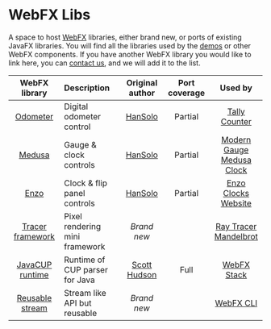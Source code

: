 # WebFX Libs
A space to host [WebFX][webfx-repo] libraries, either brand new, or ports of existing JavaFX libraries. You will find all the libraries used by the [demos][webfx-website] or other WebFX components. If you have another WebFX library you would like to link here, you can [contact us][webfx-contact], and we will add it to the list.

<div align="center">

|                                WebFX library                                | Description                    |                         Original author                         | Port coverage |                                            Used by                                            |
|:---------------------------------------------------------------------------:|:-------------------------------|:---------------------------------------------------------------:|:-------------:|:---------------------------------------------------------------------------------------------:|
|        [Odometer](https://github.com/webfx-libs/webfx-lib-odometer)         | Digital odometer control       |         [HanSolo](https://github.com/HanSolo/odometer)          |    Partial    |                         [Tally Counter][webfx-tallycounter-demo-link]                         |
|          [Medusa](https://github.com/webfx-libs/webfx-lib-medusa)           | Gauge & clock controls         |          [HanSolo](https://github.com/HanSolo/Medusa)           |    Partial    | [Modern Gauge][webfx-moderngauge-demo-link] <br/> [Medusa Clock][webfx-medusaclock-demo-link] |
|            [Enzo](https://github.com/webfx-libs/webfx-lib-enzo)             | Clock & flip panel controls    |    [HanSolo](https://bitbucket.org/hansolo/enzo/src/master/)    |    Partial    |           [Enzo Clocks][webfx-enzoclocks-demo-link] <br/> [Website][webfx-website]            |
| [Tracer framework](https://github.com/webfx-libs/webfx-lib-tracerframework) | Pixel rendering mini framework |                           *Brand new*                           |               |    [Ray Tracer][webfx-raytracer-demo-link] <br/>  [Mandelbrot][webfx-mandelbrot-demo-link]    | 
|  [JavaCUP runtime](https://github.com/webfx-libs/webfx-lib-javacupruntime)  | Runtime of CUP parser for Java | [Scott Hudson](http://www2.cs.tum.edu/projects/cup/install.php) |     Full      |                                [WebFX Stack][webfx-stack-repo]                                |
|  [Reusable stream](https://github.com/webfx-libs/webfx-lib-reusablestream)  | Stream like API but reusable   |                           *Brand new*                           |               |                                  [WebFX CLI][webfx-cli-repo]                                  |

</div>

[webfx-repo]: https://github.com/webfx-project/webfx
[webfx-stack-repo]: https://github.com/webfx-project/webfx-stack
[webfx-cli-repo]: https://github.com/webfx-project/webfx-cli
[webfx-website]: https://preview.webfx.dev
[webfx-contact]: mailto:info@webfx.dev
[webfx-tallycounter-demo-link]: https://tallycounter.webfx.dev
[webfx-moderngauge-demo-link]: https://moderngauge.webfx.dev
[webfx-enzoclocks-demo-link]: https://enzoclocks.webfx.dev
[webfx-raytracer-demo-link]: https://raytracer.webfx.dev
[webfx-mandelbrot-demo-link]: https://mandelbrot.webfx.dev
[webfx-medusaclock-demo-link]: https://medusaclock.webfx.dev
